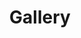 ---
title : "Gallery"
layout : categories
permalink : /Gallery/
author_profile : true
sidebar_main : true
---